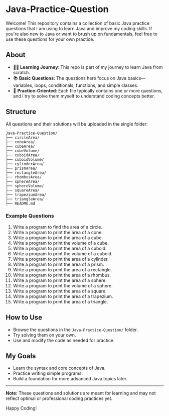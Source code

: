 # Java-Practice-Question

Welcome! This repository contains a collection of basic Java practice questions that I am using to learn Java and improve my coding skills. If you're also new to Java or want to brush up on fundamentals, feel free to use these questions for your own practice.

## About

- 🧑‍💻 **Learning Journey**: This repo is part of my journey to learn Java from scratch.
- 📚 **Basic Questions**: The questions here focus on Java basics—variables, loops, conditionals, functions, and simple classes.
- 📝 **Practice-Oriented**: Each file typically contains one or more questions, and I try to solve them myself to understand coding concepts better.

## Structure

All questions and their solutions will be uploaded in the single folder:
```
Java-Practice-Question/
├── circleArea/
├── coneArea/
├── cubeArea/
├── cubeVolume/
├── cuboidArea/
├── cuboidVolume/
├── cylinderArea/
├── prismArea/
├── rectangleArea/
├── rhombusArea/
├── sphereArea/
├── sphereVolume/
├── squareArea/
├── trapeziumArea/
├── triangleArea/
├── README.md
```

### Example Questions

1. Write a program to find the area of a circle.
2. Write a program to print the area of a cone.
3. Write a program to print the area of a cube.
4. Write a program to print the volume of a cube.
5. Write a program to print the area of a cuboid.
6. Write a program to print the volume of a cuboid.
7. Write a program to print the area of a cylinder.
8. Write a program to print the area of a prism.
9. Write a program to print the area of a rectangle.
10. Write a program to print the area of a rhombus.
11. Write a program to print the area of a sphere.
12. Write a program to print the volume of a sphere.
13. Write a program to print the area of a square.
14. Write a program to print the area of a trapezium.
15. Write a program to print the area of a triangle.

## How to Use

- Browse the questions in the `Java-Practice-Question/` folder.
- Try solving them on your own.
- Use and modify the code as needed for practice.

## My Goals

- Learn the syntax and core concepts of Java.
- Practice writing simple programs.
- Build a foundation for more advanced Java topics later.

---

**Note:** These questions and solutions are meant for learning and may not reflect optimal or professional coding practices yet.

Happy Coding!

